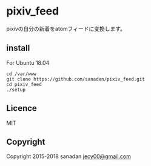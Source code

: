 # pixiv_feed
pixivの自分の新着をatomフィードに変換します。

## install
For Ubuntu 18.04

```
cd /var/www
git clone https://github.com/sanadan/pixiv_feed.git
cd pixiv_feed
./setup
```

## Licence
MIT

## Copyright
Copyright 2015-2018 sanadan <jecy00@gmail.com>

